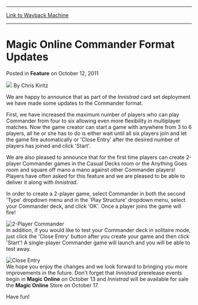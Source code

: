 
---
[Link to Wayback Machine](https://web.archive.org/web/20211021033111/https://magic.wizards.com/en/articles/archive/feature/magic-online-commander-format-updates-2011-10-12)

[_metadata_:author]:- "Chris Kiritz"
[_metadata_:description]:- "We are happy to announce that as part of the Innistrad card set deployment we have made some updates to the Commander format. First, we have increased the maximum number of players who can play Commander from four to six allowing even more flexibility in multiplayer matches. Now the game creator can start a game with anywhere from 3 to 6 players, all he or she has to do is"
[_metadata_:generator]:- "Drupal 7 (http://drupal.org)"
[_metadata_:node]:- "688296"
[_metadata_:publish_date]:- "2011-10-12"
[_metadata_:source]:- "div-main-content"
[_metadata_:title]:- "Magic Online Commander Format Updates"
[_metadata_:wayback_capture_timestamp]:- "2021-10-21 03:31:11"
[_metadata_:wayback_raw_url]:- "https://web.archive.org/web/20211021033111id_/https://magic.wizards.com/en/articles/archive/feature/magic-online-commander-format-updates-2011-10-12"
[_metadata_:wayback_url]:- "https://magic.wizards.com/en/articles/archive/feature/magic-online-commander-format-updates-2011-10-12"
---


**Magic Online** Commander Format Updates
=========================================



 Posted in **Feature**
 on October 12, 2011 






![](https://media.magic.wizards.com/styles/auth_small/public/images/hero/wizardslogo_thumb.jpg)
By Chris Kiritz











We are happy to announce that as part of the *Innistrad* card set deployment we have made some updates to the Commander format. 


First, we have increased the maximum number of players who can play Commander from four to six allowing even more flexibility in multiplayer matches. Now the game creator can start a game with anywhere from 3 to 6 players, all he or she has to do is either wait until all six players join and let the game fire automatically or 'Close Entry' after the desired number of players has joined and click 'Start'. 


We are also pleased to announce that for the first time players can create 2-player Commander games in the Casual Decks room or the Anything Goes room and square off mano a mano against other Commander players! Players have often asked for this feature and we are pleased to be able to deliver it along with *Innistrad*. 


In order to create a 2-player game, select Commander in both the second 'Type' dropdown menu and in the 'Play Structure' dropdown menu, select your Commander deck, and click 'OK'. Once a player joins the game will fire! 


![2-Player Commander](https://media.magic.wizards.com/image_legacy_migration/mtg/images/digital/magiconline/2player-commander.jpg)  
In addition, if you would like to test your Commander deck in solitaire mode, just click the 'Close Entry' button after you create your game and then click 'Start'! A single-player Commander game will launch and you will be able to test away. 


![Close Entry](https://media.magic.wizards.com/image_legacy_migration/mtg/images/digital/magiconline/2player-close-entry.jpg)  
We hope you enjoy the changes and we look forward to bringing you more improvements in the future. Don't forget that *Innistrad* prerelease events begin in **Magic Online** on October 13 and *Innistrad* will be available for sale the **Magic Online** Store on October 17. 


Have fun!








